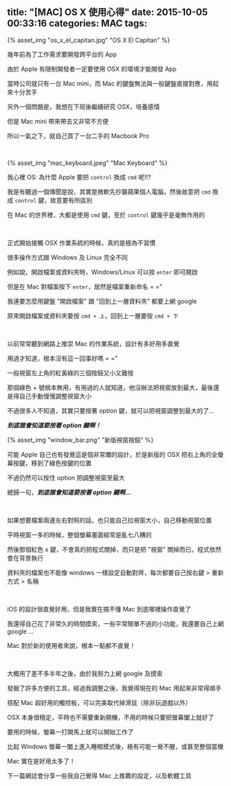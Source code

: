 title: "[MAC] OS X 使用心得"
date: 2015-10-05 00:33:16
categories: MAC
tags:
---

{% asset_img "os_x_el_capitan.jpg" "OS X El Capitan" %}

幾年前為了工作需求要開發跨平台的 App

由於 Apple 有限制開發者一定要使用 OSX 的環境才能開發 App

當時公司就只有一台 Mac mini，而 Mac 的鍵盤無法與一般鍵盤直接對應，用起來十分苦手

另外一個問題是，我想在下班後繼續研究 OSX，培養感情

但是 Mac mini 帶來帶去又非常不方便

所以一氣之下，就自己買了一台二手的 Macbook Pro

<br>

{% asset_img "mac_keyboard.jpeg" "Mac Keyboard" %}

我心裡 OS: 為什麼 Apple 要把 `control` 換成 `cmd` 呢!!?

我是有聽過一個傳聞是說，其實是微軟先抄襲蘋果個人電腦，然後故意把 `cmd` 換成 `control` 鍵，故意要有所區別

在 Mac 的世界裡，大都是使用 `cmd` 鍵，至於 `control` 鍵幾乎是毫無作用的

<br>

正式開始接觸 OSX 作業系統的時候，真的是極為不習慣

很多操作方式跟 Windows 及 Linux 完全不同

例如說，開啟檔案或資料夾時，Windows/Linux 可以按 `enter` 即可開啟

但是在 Mac 對檔案按下 `enter`，居然是檔案重新命名 = ="

我連要怎麼用鍵盤 "開啟檔案" 跟 "回到上一層資料夾" 都要上網 google

原來開啟檔案或資料夾要按 `cmd + 上`，回到上一層要按 `cmd + 下`

<br>

以前常常聽到網路上推崇 Mac 的作業系統，設計有多好用多直覺

用過才知道，根本沒有這一回事好嗎 = ="

一般視窗左上角的紅黃綠的三個按鈕又小又難按

那個綠色 + 號根本無用，有用過的人就知道，他沒辦法把視窗放到最大，最後還是得自己手動慢慢調整視窗大小

不過很多人不知道，其實只要按著 option 鍵，就可以把視窗調整到最大的了...

___到底誰會知道要按著 option 鍵啊！___

{% asset_img "window_bar.png" "新版視窗按鈕" %}

可能 Apple 自己也有發覺這是個非常爛的設計，於是新版的 OSX 把右上角的全螢幕按鍵，移到了綠色按鍵的位置

不過仍然可以按住 option 把調整視窗至最大

總歸一句，___到底誰會知道要按著 option 鍵啊...___

<br>

如果想要檔案兩邊左右對照的話，也只能自己拉視窗大小，自己移動視窗位置

平時視窗一多的時候，整個螢幕畫面經常是亂七八糟的

然後那個紅色 x 鍵，不會真的把程式關掉，而只是把 "視窗" 關掉而已，程式依然會在背景執行

資料夾的檔案也不能像 windows 一樣設定自動對齊，每次都要自己按右鍵 > 重新方式 > 名稱

<br>

iOS 的設計很直覺好用，但是我實在搞不懂 Mac 到底哪裡操作直覺了

我還得自己花了非常久的時間摸索，一些平常簡單不過的小功能，我還要自己上網 google ...

Mac 對於新的使用者來說，根本一點都不直覺！

<br>

大概用了差不多半年之後，由於我努力上網 google 及摸索

發掘了許多方便的工具，經過我調整之後，我覺得現在的 Mac 用起來非常得順手

搭配 Mac 超好用的觸控板，可以完美取代掉滑鼠（除非玩遊戲以外）

OSX 本身很穩定，平時也不需要重新開機，不用的時候只要把螢幕闔上就好了

要用的時候，螢幕一打開馬上就可以開始工作了

比起 Windows 螢幕一闔上進入睡眠模式後，極有可能一覺不醒，或甚至整個當機

Mac 實在是好用太多了！

下一篇網誌會分享一些我自己覺得 Mac 上推薦的設定，以及軟體工具

<br>
<br>
<br>
